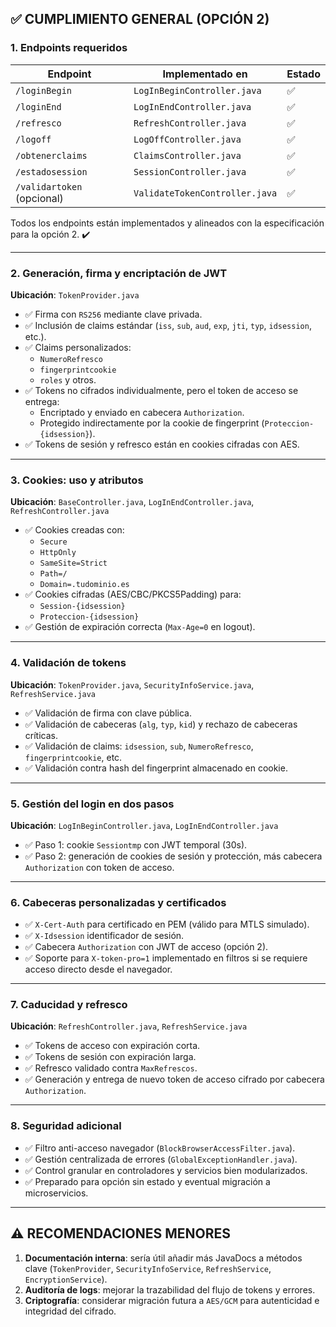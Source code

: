 ## ✅ CUMPLIMIENTO GENERAL (OPCIÓN 2)

### 1. **Endpoints requeridos**

| Endpoint                   | Implementado en                | Estado |
| -------------------------- | ------------------------------ | ------ |
| `/loginBegin`              | `LogInBeginController.java`    | ✅      |
| `/loginEnd`                | `LogInEndController.java`      | ✅      |
| `/refresco`                | `RefreshController.java`       | ✅      |
| `/logoff`                  | `LogOffController.java`        | ✅      |
| `/obtenerclaims`           | `ClaimsController.java`        | ✅      |
| `/estadosession`           | `SessionController.java`       | ✅      |
| `/validartoken` (opcional) | `ValidateTokenController.java` | ✅      |

Todos los endpoints están implementados y alineados con la especificación para la opción 2. ✔️

---

### 2. **Generación, firma y encriptación de JWT**

**Ubicación**: `TokenProvider.java`

* ✅ Firma con `RS256` mediante clave privada.
* ✅ Inclusión de claims estándar (`iss`, `sub`, `aud`, `exp`, `jti`, `typ`, `idsession`, etc.).
* ✅ Claims personalizados:
  * `NumeroRefresco`
  * `fingerprintcookie`
  * `roles` y otros.
* ✅ Tokens no cifrados individualmente, pero el token de acceso se entrega:
  * Encriptado y enviado en cabecera `Authorization`.
  * Protegido indirectamente por la cookie de fingerprint (`Proteccion-{idsession}`).
* ✅ Tokens de sesión y refresco están en cookies cifradas con AES.

---

### 3. **Cookies: uso y atributos**

**Ubicación**: `BaseController.java`, `LogInEndController.java`, `RefreshController.java`

* ✅ Cookies creadas con:
  * `Secure`
  * `HttpOnly`
  * `SameSite=Strict`
  * `Path=/`
  * `Domain=.tudominio.es`
* ✅ Cookies cifradas (AES/CBC/PKCS5Padding) para:
  * `Session-{idsession}`
  * `Proteccion-{idsession}`
* ✅ Gestión de expiración correcta (`Max-Age=0` en logout).

---

### 4. **Validación de tokens**

**Ubicación**: `TokenProvider.java`, `SecurityInfoService.java`, `RefreshService.java`

* ✅ Validación de firma con clave pública.
* ✅ Validación de cabeceras (`alg`, `typ`, `kid`) y rechazo de cabeceras críticas.
* ✅ Validación de claims: `idsession`, `sub`, `NumeroRefresco`, `fingerprintcookie`, etc.
* ✅ Validación contra hash del fingerprint almacenado en cookie.

---

### 5. **Gestión del login en dos pasos**

**Ubicación**: `LogInBeginController.java`, `LogInEndController.java`

* ✅ Paso 1: cookie `Sessiontmp` con JWT temporal (30s).
* ✅ Paso 2: generación de cookies de sesión y protección, más cabecera `Authorization` con token de acceso.

---

### 6. **Cabeceras personalizadas y certificados**

* ✅ `X-Cert-Auth` para certificado en PEM (válido para MTLS simulado).
* ✅ `X-Idsession` identificador de sesión.
* ✅ Cabecera `Authorization` con JWT de acceso (opción 2).
* ✅ Soporte para `X-token-pro=1` implementado en filtros si se requiere acceso directo desde el navegador.

---

### 7. **Caducidad y refresco**

**Ubicación**: `RefreshController.java`, `RefreshService.java`

* ✅ Tokens de acceso con expiración corta.
* ✅ Tokens de sesión con expiración larga.
* ✅ Refresco validado contra `MaxRefrescos`.
* ✅ Generación y entrega de nuevo token de acceso cifrado por cabecera `Authorization`.

---

### 8. **Seguridad adicional**

* ✅ Filtro anti-acceso navegador (`BlockBrowserAccessFilter.java`).
* ✅ Gestión centralizada de errores (`GlobalExceptionHandler.java`).
* ✅ Control granular en controladores y servicios bien modularizados.
* ✅ Preparado para opción sin estado y eventual migración a microservicios.

---

## ⚠️ RECOMENDACIONES MENORES

1. **Documentación interna**: sería útil añadir más JavaDocs a métodos clave (`TokenProvider`, `SecurityInfoService`, `RefreshService`, `EncryptionService`).
2. **Auditoría de logs**: mejorar la trazabilidad del flujo de tokens y errores.
3. **Criptografía**: considerar migración futura a `AES/GCM` para autenticidad e integridad del cifrado.


